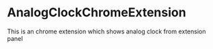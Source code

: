 # AnalogClockChromeExtension
This is an chrome extension which shows analog clock from extension panel
